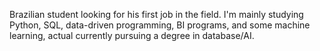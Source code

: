 Brazilian student looking for his first job in the field.
I'm mainly studying Python, SQL, data-driven programming, BI programs, and some machine learning, actual currently pursuing a degree in database/AI.
